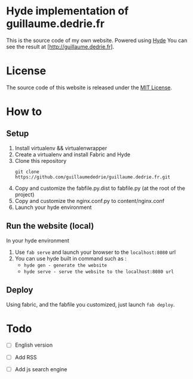 Hyde implementation of guillaume.dedrie.fr
==========================================
This is the source code of my own website. Powered using [Hyde] You can see the result at [http://guillaume.dedrie.fr].


License
=======
The source code of this website is released under the [MIT License].


How to
======
Setup
-----
 1. Install virtualenv && virtualenwrapper
 2. Create a virtualenv and install Fabric and Hyde
 3. Clone this repository
    ``` 
    git clone https://github.com/guillaumededrie/guillaume.dedrie.fr.git
    ```
 4. Copy and customize the fabfile.py.dist to fabfile.py (at the root of the project)
 5. Copy and customize the nginx.conf.py to content/nginx.conf
 6. Launch your hyde environment

Run the website (local)
-----------------------
In your hyde environment
 1. Use `fab serve` and launch your browser to the `localhost:8080` url
 2. You can use hyde built in command such as :
    * `hyde gen - generate the website`
    * `hyde serve - serve the website to the localhost:8080 url`


Deploy
------
Using fabric, and the fabfile you customized, just launch `fab deploy`.


Todo
====
 - [ ] English version
 - [ ] Add RSS
 - [ ] Add js search engine



[hyde]: https://github.com/hyde/hyde
[http://guillaume.dedrie.fr]: http://guillaume.dedrie.fr
[MIT License]: http://opensource.org/licenses/mit-license
